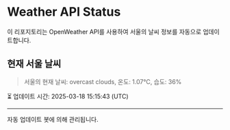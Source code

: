 
# Weather API Status

이 리포지토리는 OpenWeather API를 사용하여 서울의 날씨 정보를 자동으로 업데이트합니다.

## 현재 서울 날씨
> 서울의 현재 날씨: overcast clouds, 온도: 1.07°C, 습도: 36%

⏳ 업데이트 시간: 2025-03-18 15:15:43 (UTC)

---
자동 업데이트 봇에 의해 관리됩니다.
